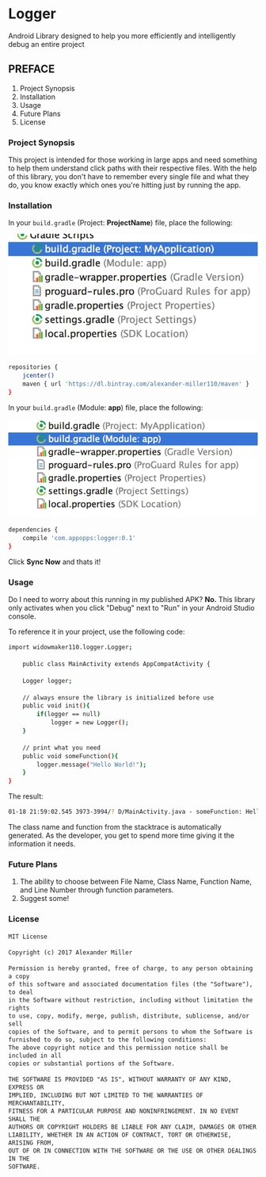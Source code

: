 # Logger
Android Library designed to help you more efficiently and intelligently debug an entire project

## PREFACE ##
1. Project Synopsis 
2. Installation
3. Usage
4. Future Plans
5. License

### Project Synopsis ###

This project is intended for those working in large apps and need something to help them understand click paths with their respective files. With the help of this library, you don't have to remember every single file and what they do, you know exactly which ones you're hitting just by running the app.

### Installation ###

In your ```build.gradle``` (Project: **ProjectName**) file, place the following:

![Project Gradle](/images/project_gradle.png?raw=true "Project Gradle")

```sh
repositories { 
    jcenter()
    maven { url 'https://dl.bintray.com/alexander-miller110/maven' }
}

```
In your ```build.gradle``` (Module: **app**) file, place the following:

![App Gradle](/images/app_gradle.png?raw=true "App Gradle")

```sh
dependencies {
    compile 'com.appopps:logger:0.1'
}
```

Click **Sync Now** and thats it!

### Usage ###

Do I need to worry about this running in my published APK? **No.** This library only activates when you click "Debug" next to "Run" in your Android Studio console. 

To reference it in your project, use the following code:
```sh
import widowmaker110.logger.Logger;

	public class MainActivity extends AppCompatActivity {

	Logger logger;

	// always ensure the library is initialized before use
	public void init(){
    	if(logger == null)
        	logger = new Logger();
	}

	// print what you need
	public void someFunction(){
    	logger.message("Hello World!");
	}
}
```

The result:
```sh
01-18 21:59:02.545 3973-3994/? D/MainActivity.java - someFunction: Hello World!
```

The class name and function from the stacktrace is automatically generated. As the developer, you get to spend more time giving it the information it needs.

### Future Plans ###

1. The ability to choose between File Name, Class Name, Function Name, and Line Number through function parameters.
2. Suggest some!

### License ###
```
MIT License

Copyright (c) 2017 Alexander Miller

Permission is hereby granted, free of charge, to any person obtaining a copy
of this software and associated documentation files (the "Software"), to deal
in the Software without restriction, including without limitation the rights
to use, copy, modify, merge, publish, distribute, sublicense, and/or sell
copies of the Software, and to permit persons to whom the Software is
furnished to do so, subject to the following conditions:
The above copyright notice and this permission notice shall be included in all
copies or substantial portions of the Software.

THE SOFTWARE IS PROVIDED "AS IS", WITHOUT WARRANTY OF ANY KIND, EXPRESS OR
IMPLIED, INCLUDING BUT NOT LIMITED TO THE WARRANTIES OF MERCHANTABILITY,
FITNESS FOR A PARTICULAR PURPOSE AND NONINFRINGEMENT. IN NO EVENT SHALL THE
AUTHORS OR COPYRIGHT HOLDERS BE LIABLE FOR ANY CLAIM, DAMAGES OR OTHER
LIABILITY, WHETHER IN AN ACTION OF CONTRACT, TORT OR OTHERWISE, ARISING FROM,
OUT OF OR IN CONNECTION WITH THE SOFTWARE OR THE USE OR OTHER DEALINGS IN THE
SOFTWARE.
```
